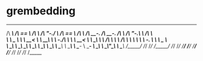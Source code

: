 # grembedding
 ______     ______     ______     __    __     ______     ______     _____     _____     __     __   __     ______    
/\  ___\   /\  == \   /\  ___\   /\ "-./  \   /\  == \   /\  ___\   /\  __-.  /\  __-.  /\ \   /\ "-.\ \   /\  ___\   
\ \ \__ \  \ \  __<   \ \  __\   \ \ \-./\ \  \ \  __<   \ \  __\   \ \ \/\ \ \ \ \/\ \ \ \ \  \ \ \-.  \  \ \ \__ \  
 \ \_____\  \ \_\ \_\  \ \_____\  \ \_\ \ \_\  \ \_____\  \ \_____\  \ \____-  \ \____-  \ \_\  \ \_\\"\_\  \ \_____\ 
  \/_____/   \/_/ /_/   \/_____/   \/_/  \/_/   \/_____/   \/_____/   \/____/   \/____/   \/_/   \/_/ \/_/   \/_____
